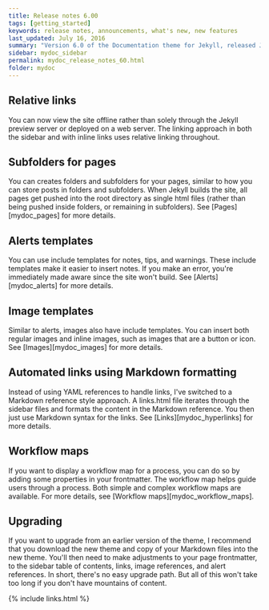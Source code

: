 ```yaml
---
title: Release notes 6.00
tags: [getting_started]
keywords: release notes, announcements, what's new, new features
last_updated: July 16, 2016
summary: "Version 6.0 of the Documentation theme for Jekyll, released July 4, 2016, implements relative links so you can view the files offline or on any server without configuring urls and baseurls. Additionally, you can store pages in subdirectories. Templates for alerts and images are available."
sidebar: mydoc_sidebar
permalink: mydoc_release_notes_60.html
folder: mydoc
---
```


## Relative links

You can now view the site offline rather than solely through the Jekyll preview server or deployed on a web server. The linking approach in both the sidebar and with inline links uses relative linking throughout.

## Subfolders for pages

You can creates folders and subfolders for your pages, similar to how you can store posts in folders and subfolders. When Jekyll builds the site, all pages get pushed into the root directory as single html files (rather than being pushed inside folders, or remaining in subfolders). See [Pages][mydoc_pages] for more details.

## Alerts templates

You can use include templates for notes, tips, and warnings. These include templates make it easier to insert notes. If you make an error, you're immediately made aware since the site won't build. See [Alerts][mydoc_alerts] for more details.

## Image templates

Similar to alerts, images also have include templates. You can insert both regular images and inline images, such as images that are a button or icon. See [Images][mydoc_images] for more details.

## Automated links using Markdown formatting

Instead of using YAML references to handle links, I've switched to a Markdown reference style approach. A links.html file iterates through the sidebar files and formats the content in the Markdown reference. You then just use Markdown syntax for the links. See [Links][mydoc_hyperlinks] for more details.

## Workflow maps

If you want to display a workflow map for a process, you can do so by adding some properties in your frontmatter. The workflow map helps guide users through a process. Both simple and complex workflow maps are available. For more details, see [Workflow maps][mydoc_workflow_maps].

## Upgrading

If you want to upgrade from an earlier version of the theme, I recommend that you download the new theme and copy of your Markdown files into the new theme. You'll then need to make adjustments to your page frontmatter, to the sidebar table of contents, links, image references, and alert references. In short, there's no easy upgrade path. But all of this won't take too long if you don't have mountains of content.

{% include links.html %}
